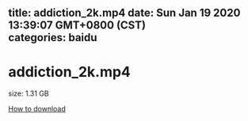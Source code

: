 
title: addiction_2k.mp4
date: Sun Jan 19 2020 13:39:07 GMT+0800 (CST)    
categories: baidu
---

# addiction_2k.mp4
size: 1.31 GB
 
 

[How to download](https://bpcam.bemobtrk.com/go/2ceec3aa-1ca2-46d6-b9ff-aaa5c184517c?jno=4219)